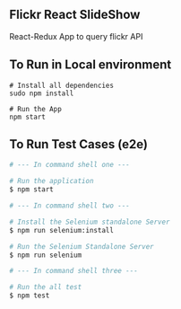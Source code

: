 Flickr React SlideShow
-----------------------
React-Redux App to query flickr API

## To Run in Local environment
````
# Install all dependencies
sudo npm install

# Run the App
npm start
````

## To Run Test Cases (e2e)

```bash
# --- In command shell one ---

# Run the application
$ npm start
```

```bash
# --- In command shell two ---

# Install the Selenium standalone Server
$ npm run selenium:install

# Run the Selenium Standalone Server
$ npm run selenium
```

```bash
# --- In command shell three ---

# Run the all test
$ npm test
```
